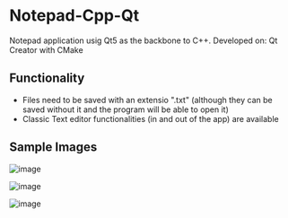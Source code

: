 # Notepad-Cpp-Qt
Notepad application usig Qt5 as the backbone to C++.
  Developed on: Qt Creator with CMake

## Functionality
- Files need to be saved with an extensio ".txt" (although they can be saved without it and the program will be able to open it)
- Classic Text editor functionalities (in and out of the app) are available

## Sample Images
![image](https://user-images.githubusercontent.com/87340855/217305031-be2c1691-d809-4996-9667-81dda9a07c3b.png)

![image](https://user-images.githubusercontent.com/87340855/217305446-ed0032c9-476b-4dbb-84be-70258d91aa67.png)

![image](https://user-images.githubusercontent.com/87340855/217305496-acb494a5-c02f-41ba-9ed5-17e7237f4ca0.png)
